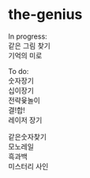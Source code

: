 # the-genius

In progress:<br>
같은 그림 찾기<br>
기억의 미로

To do:<br>
숫자장기<br>
십이장기<br>
전략윷놀이<br>
결!합!<br>
레이저 장기


같은숫자찾기<br>
모노레일<br>
흑과백<br>
미스터리 사인
